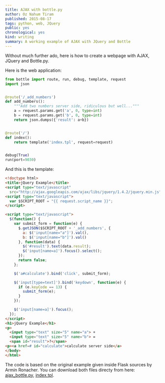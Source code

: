 ```yaml
---
title: AJAX with bottle.py
author: Oz Nahum Tiram
published: 2015-08-17
tags: python, web, JQuery
public: yes
chronological: yes
kind: writing
summary: A working example of AJAX with JQuery and Bottle 
---
```


Without much further ado, here is how to create a webpage with AJAX, JQuery and
Bottle.py. 

Here is the web application:

```python
from bottle import route, run, debug, template, request
import json


@route('/_add_numbers')
def add_numbers():
    """Add two numbers server side, ridiculous but well..."""
    a = request.params.get('a', 0, type=int)
    b = request.params.get('b', 0, type=int)
    return json.dumps({'result': a+b})


@route('/')
def index():
    return template('index.tpl', request=request)


debug(True)
run(port=9030)
```

And this is the template:

```html
<!doctype html>
<title>jQuery Example</title>
<script type="text/javascript"
  src="http://ajax.googleapis.com/ajax/libs/jquery/1.4.2/jquery.min.js"></script>
<script type="text/javascript">
  var $SCRIPT_ROOT = "{{ request.script_name }}";
</script>

<script type="text/javascript">
  $(function() {
    var submit_form = function(e) {
      $.getJSON($SCRIPT_ROOT + '_add_numbers', {
        a: $('input[name="a"]').val(),
        b: $('input[name="b"]').val()
      }, function(data) {
        $('#result').text(data.result);
        $('input[name=a]').focus().select();
      });
      return false;
    };

    $('a#calculate').bind('click', submit_form);

    $('input[type=text]').bind('keydown', function(e) {
      if (e.keyCode == 13) {
        submit_form(e);
      }
    });

    $('input[name=a]').focus();
  });
</script>
<h1>jQuery Example</h1>
<p>
  <input type="text" size="5" name="a"> +
  <input type="text" size="5" name="b"> =
  <span id="result">?</span>
<p><a href=# id="calculate">calculate server side</a>
</body>
</html>
```

The code is based on the original example given inside Flask sources by Armin Ronacher.
You can download both files directy from here: [ajax_bottle.py][1], [index.tpl][2].

[1]: https://oz123.github.io/media/uploads/ajax_bottle_files/ajax_bottle.py
[2]: https://oz123.github.io/media/uploads/ajax_bottle_files/index.tpl
